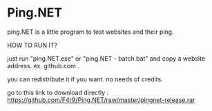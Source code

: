 # Ping.NET
ping.NET is a little program to test websites and their ping.

HOW TO RUN IT?

just run "ping.NET.exe" or "ping.NET - batch.bat" and copy a website address. ex. github.com .

you can redistribute it if you want.
no needs of credits.

go to this link to download directly : https://github.com/F4r9/Ping.NET/raw/master/pingnet-release.rar
